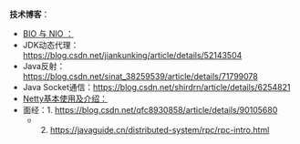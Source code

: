**技术博客**：
* [BIO 与 NIO ：](https://blog.csdn.net/weixin_43732955/article/details/116426372?ops_request_misc=&request_id=&biz_id=102&utm_term=NIO&utm_medium=distribute.pc_search_result.none-task-blog-2%7Eall%7Esobaiduweb%7Edefault-1-116426372.nonecase&spm=1018.2226.3001.4187)
* JDK动态代理：https://blog.csdn.net/jiankunking/article/details/52143504
* Java反射：https://blog.csdn.net/sinat_38259539/article/details/71799078
* Java Socket通信：https://blog.csdn.net/shirdrn/article/details/6254821
* [Netty基本使用及介绍：](https://blog.csdn.net/haoyuyang/article/details/53243785?ops_request_misc=%257B%2522request%255Fid%2522%253A%2522166929837616800180676818%2522%252C%2522scm%2522%253A%252220140713.130102334..%2522%257D&request_id=166929837616800180676818&biz_id=0&utm_medium=distribute.pc_search_result.none-task-blog-2~blog~baidu_landing_v2~default-3-53243785-null-null.nonecase&utm_term=netty%E4%BD%BF%E7%94%A8&spm=1018.2226.3001.4450)
* 面经：1. https://blog.csdn.net/qfc8930858/article/details/90105680
    * 2. https://javaguide.cn/distributed-system/rpc/rpc-intro.html